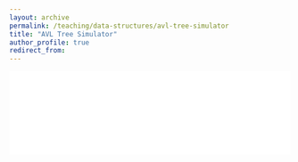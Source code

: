 ```yaml
---
layout: archive
permalink: /teaching/data-structures/avl-tree-simulator
title: "AVL Tree Simulator"
author_profile: true
redirect_from: 
---
```


<iframe id="dynamic-iframe" src="../../../files/data_structures/slides/Bolum_10_AgacAVL.html" width="100%" style="border: none;"></iframe>

<script>
  const iframe = document.getElementById('dynamic-iframe');
  iframe.onload = () => {
    iframe.style.height = iframe.contentWindow.document.body.scrollHeight + 'px';
  };
</script>
